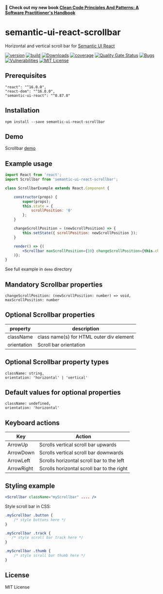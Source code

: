 :closed_book: **Check out my new book [Clean Code Principles And Patterns: A Software Practitioner's Handbook](https://www.amazon.com/Clean-Code-Principles-Patterns-Practitioners-ebook/dp/B0BSDJKYQJ/ref=sr_1_1?crid=21AZI8PH67EU6&keywords=clean+code+principles&qid=1674981660&sprefix=clean+code+principle%2Caps%2C167&sr=8-1)**

# semantic-ui-react-scrollbar
Horizontal and vertical scroll bar for  [Semantic UI React]

[![version][version-badge]][package]
[![build][build]][circleci]
[![Downloads][downloads]][package]
[![coverage][coverage]][codecov]
[![Quality Gate Status](https://sonarcloud.io/api/project_badges/measure?project=pksilen_semantic-ui-react-scrollbar&metric=alert_status)](https://sonarcloud.io/dashboard?id=pksilen_semantic-ui-react-scrollbar)
[![Bugs](https://sonarcloud.io/api/project_badges/measure?project=pksilen_semantic-ui-react-scrollbar&metric=bugs)](https://sonarcloud.io/dashboard?id=pksilen_semantic-ui-react-scrollbar)
[![Vulnerabilities](https://sonarcloud.io/api/project_badges/measure?project=pksilen_semantic-ui-react-scrollbar&metric=vulnerabilities)](https://sonarcloud.io/dashboard?id=pksilen_semantic-ui-react-scrollbar)
[![MIT License][license-badge]][license]

## Prerequisites
    "react": "^16.0.0",
    "react-dom": "^16.0.0",
    "semantic-ui-react": "^0.87.0"

## Installation
    npm install --save semantic-ui-react-scrollbar
    
## Demo
Scrollbar [demo]
    
## Example usage
```jsx
import React from 'react';
import Scrollbar from 'semantic-ui-react-scrollbar';

class ScrollbarExample extends React.Component {

    constructor(props) {
        super(props);
        this.state = {
            scrollPosition: '0'
        };
    }

    changeScrollPosition = (newScrollPosition) => {
        this.setState({ scrollPosition: newScrollPosition });
    }

    render() => {(
        <Scrollbar maxScrollPosition={10} changeScrollPosition={this.changeScrollPosition} />
    )};
}
```
    
See full example in `demo` directory

## Mandatory Scrollbar properties      
    changeScrollPosition: (newScrollPosition: number) => void,
    maxScrollPosition: number

         
## Optional Scrollbar properties
| property             | description                                                                                                                    |
| -------------------- | -------------------------------------------------------------------------------------------------------------------------------|
| className            | class name(s) for HTML outer div element                                                                                       |
| orientation          | Scroll bar orientation                                                                                                         |


    
## Optional Scrollbar property types
    className: string,
    orientation: 'horizontal' | 'vertical'
        
## Default values for optional properties
    className: undefined,
    orientation: 'horizontal'
    
## Keyboard actions
| Key                  | Action                                                                                                                         |
| -------------------- | -------------------------------------------------------------------------------------------------------------------------------|
| ArrowUp              | Scrolls vertical scroll bar upwards                                                                                            |
| ArrowDown            | Scrolls vertical scroll bar downwards                                                                                          |
| ArrowLeft            | Scrolls horizontal scroll bar to the left                                                                                      |
| ArrowRight           | Scrolls horizontal scroll bar to the right                                                                                     |
  
        
## Styling example

```jsx
<Scrollbar className="myScrollbar" .... />
```
    
Style scroll bar in CSS:

```css
.myScrollbar .button {
    /* style buttons here */
}

.myScrollbar .track {
   /* style scroll bar track here */
}

.myScrollbar .thumb {
    /* style scroll bar thumb here */
}
```
    
## License
MIT License

[license-badge]: https://img.shields.io/badge/license-MIT-green
[license]: https://github.com/pksilen/semantic-ui-react-scrollbar/blob/master/LICENSE
[version-badge]: https://img.shields.io/npm/v/semantic-ui-react-scrollbar.svg?style=flat-square
[package]: https://www.npmjs.com/package/semantic-ui-react-scrollbar
[downloads]: https://img.shields.io/npm/dm/semantic-ui-react-scrollbar
[build]: https://img.shields.io/circleci/project/github/pksilen/semantic-ui-react-scrollbar/master.svg?style=flat-square
[circleci]: https://circleci.com/gh/pksilen/semantic-ui-react-scrollbar/tree/master
[coverage]: https://img.shields.io/codecov/c/github/pksilen/semantic-ui-react-scrollbar/master.svg?style=flat-square
[codecov]: https://codecov.io/gh/pksilen/semantic-ui-react-scrollbar
[Semantic UI React]: https://react.semantic-ui.com/
[demo]: https://pksilen.github.io/semantic-ui-react-scrollbar/index.html
